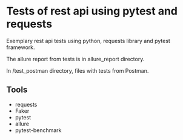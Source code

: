 # Tests of rest api using pytest and requests

Exemplary rest api tests using python, requests library and pytest framework.

The allure report from tests is in allure_report directory.

In /test_postman directory, files with tests from Postman.

## Tools

- requests
- Faker
- pytest
- allure
- pytest-benchmark
